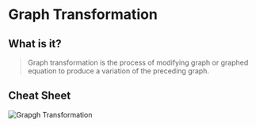 # Graph Transformation
## What is it?
> Graph transformation is the process of modifying graph or graphed equation to produce a variation of the preceding graph.

## Cheat Sheet
![Grapgh Transformation](https://www.onlinemathlearning.com/image-files/transformation-rules-graphs.png)
